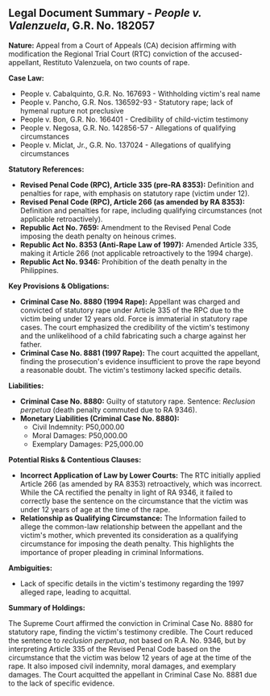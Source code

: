 ## Legal Document Summary - *People v. Valenzuela*, G.R. No. 182057

**Nature:** Appeal from a Court of Appeals (CA) decision affirming with modification the Regional Trial Court (RTC) conviction of the accused-appellant, Restituto Valenzuela, on two counts of rape.

**Case Law:**
*   People v. Cabalquinto, G.R. No. 167693 - Withholding victim's real name
*   People v. Pancho, G.R. Nos. 136592-93 - Statutory rape; lack of hymenal rupture not preclusive
*   People v. Bon, G.R. No. 166401 - Credibility of child-victim testimony
*   People v. Negosa, G.R. No. 142856-57 - Allegations of qualifying circumstances
*   People v. Miclat, Jr., G.R. No. 137024 - Allegations of qualifying circumstances

**Statutory References:**

*   **Revised Penal Code (RPC), Article 335 (pre-RA 8353):** Definition and penalties for rape, with emphasis on statutory rape (victim under 12).
*   **Revised Penal Code (RPC), Article 266 (as amended by RA 8353):** Definition and penalties for rape, including qualifying circumstances (not applicable retroactively).
*   **Republic Act No. 7659:**  Amendment to the Revised Penal Code imposing the death penalty on heinous crimes.
*   **Republic Act No. 8353 (Anti-Rape Law of 1997):**  Amended Article 335, making it Article 266 (not applicable retroactively to the 1994 charge).
*   **Republic Act No. 9346:** Prohibition of the death penalty in the Philippines.

**Key Provisions & Obligations:**

*   **Criminal Case No. 8880 (1994 Rape):** Appellant was charged and convicted of statutory rape under Article 335 of the RPC due to the victim being under 12 years old. Force is immaterial in statutory rape cases. The court emphasized the credibility of the victim's testimony and the unlikelihood of a child fabricating such a charge against her father.
*   **Criminal Case No. 8881 (1997 Rape):** The court acquitted the appellant, finding the prosecution's evidence insufficient to prove the rape beyond a reasonable doubt. The victim's testimony lacked specific details.

**Liabilities:**

*   **Criminal Case No. 8880:** Guilty of statutory rape. Sentence: *Reclusion perpetua* (death penalty commuted due to RA 9346).
*   **Monetary Liabilities (Criminal Case No. 8880):**
    *   Civil Indemnity: P50,000.00
    *   Moral Damages: P50,000.00
    *   Exemplary Damages: P25,000.00

**Potential Risks & Contentious Clauses:**

*   **Incorrect Application of Law by Lower Courts:** The RTC initially applied Article 266 (as amended by RA 8353) retroactively, which was incorrect. While the CA rectified the penalty in light of RA 9346, it failed to correctly base the sentence on the circumstance that the victim was under 12 years of age at the time of the rape.
*   **Relationship as Qualifying Circumstance:**  The Information failed to allege the common-law relationship between the appellant and the victim's mother, which prevented its consideration as a qualifying circumstance for imposing the death penalty.  This highlights the importance of proper pleading in criminal Informations.

**Ambiguities:**
*   Lack of specific details in the victim's testimony regarding the 1997 alleged rape, leading to acquittal.

**Summary of Holdings:**

The Supreme Court affirmed the conviction in Criminal Case No. 8880 for statutory rape, finding the victim's testimony credible. The Court reduced the sentence to *reclusion perpetua*, not based on R.A. No. 9346, but by interpreting Article 335 of the Revised Penal Code based on the circumstance that the victim was below 12 years of age at the time of the rape.  It also imposed civil indemnity, moral damages, and exemplary damages. The Court acquitted the appellant in Criminal Case No. 8881 due to the lack of specific evidence.
